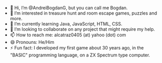 - 👋 Hi, I’m @AndreiBogdanG, but you can call me Bogdan.
- 👀 I’m interested in treasure hunt and room escape games, puzzles and more.
- 🌱 I’m currently learning Java, JavaScript, HTML, CSS.
- 💞️ I’m looking to collaborate on any project that might require my help.
- 📫 How to reach me: alcatraz0405 (at) yahoo (dot) com
- 😄 Pronouns: He/Him
- ⚡ Fun fact: I developed my first game about 30 years ago, in the "BASIC" programming language, on a ZX Spectrum type computer.
